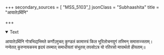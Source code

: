 +++
secondary_sources = [ "MSS_5103",]
jsonClass = "Subhaashita"
title = "आयातेऽर्थिनि"

+++

<details open><summary>Text</summary>

आयातेऽर्थिनि गोत्रभिद्यभिमते कर्णोऽमुचत् कुण्डलं कामास्त्रं किल भूरिलोचनयुगं तस्मिन् समासज्जताम्।  
नन्वेतत् कुरुनायकस्य हृदयं तस्मात् समाधीयतां संभूतस् तपसोऽत्र यो रतिरसो मापार्थतो हीयताम्॥
</details>
